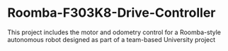 # Roomba-F303K8-Drive-Controller
This project includes the motor and odometry control for a Roomba-style autonomous robot designed as part of a team-based University project
